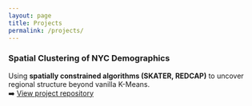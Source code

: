 ```yaml
---
layout: page
title: Projects
permalink: /projects/
---
```


### Spatial Clustering of NYC Demographics
Using **spatially constrained algorithms (SKATER, REDCAP)** to uncover regional structure beyond vanilla K-Means.  
➡️ [View project repository](https://github.com/dylan-j-young/nyc-community-clustering)
